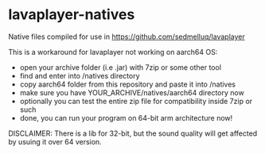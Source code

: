 # lavaplayer-natives
Native files compiled for use in https://github.com/sedmelluq/lavaplayer

This is a workaround for lavaplayer not working on aarch64 OS:
- open your archive folder (i.e .jar) with 7zip or some other tool
- find and enter into /natives directory
- copy aarch64 folder from this repository and paste it into /natives
- make sure you have YOUR_ARCHIVE/natives/aarch64 directory now
- optionally you can test the entire zip file for compatibility inside 7zip or such
- done,  you can run your program on 64-bit arm architecture now!

DISCLAIMER: There is a lib for 32-bit, but the sound quality will get affected by usuing it over 64 version.
